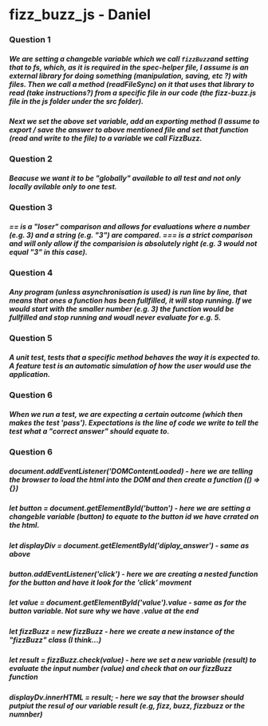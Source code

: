 # fizz_buzz_js - Daniel

### Question 1

##### We are setting a changeble variable which we call `fizzBuzz`and setting that to fs, which, as it is required in the spec-helper file, I assume is an external library for doing something (manipulation, saving, etc ?) with files. Then we call a method (readFileSync) on it that uses that library to read (take instructions?) from a specific file in our code (the fizz-buzz.js file in the js folder under the src folder).

##### Next we set the above set variable, add an exporting method (I assume to export / save the answer to above mentioned file and set that function (read and write to the file) to a variable we call FizzBuzz. 


### Question 2

##### Beacuse we want it to be "globally" available to all test and not only locally avilable only to one test. 


### Question 3

##### == is a "loser" comparison and allows for evaluations where a number (e.g. 3) and  a string (e.g. "3") are compared. === is a strict comparison and will only allow if the comparision is absolutely right (e.g. 3 would not equal "3" in this case).


### Question 4

##### Any program (unless asynchronisation is used) is run line by line, that means that ones a function has been fullfilled, it will stop running. If we would start with the smaller number (e.g. 3) the function would be fullfilled and stop running and woudl never evaluate for e.g. 5. 


### Question 5

##### A unit test, tests that a specific method behaves the way it is expected to. A feature test is an automatic simulation of how the user would use the application.


### Question 6

##### When we run a test, we are expecting a certain outcome (which then makes the test 'pass'). Expectations is the line of code we write to tell the test what a "correct answer" should equate to. 

### Question 6

##### document.addEventListener('DOMContentLoaded) - here we are telling the browser to load the html into the DOM and then create a function (() => {})
##### let button = document.getElementById('button') - here we are setting a changeble variable (button) to equate to the button id we have crrated on the html. 
##### let displayDiv = document.getElementById('diplay_answer') - same as above
##### button.addEventListener('click') - here we are creating a nested function for the button and have it look for the 'click' movment
##### let value = document.getElementById('value').value - same as for the button variable. Not sure why we have .value at the end
##### let fizzBuzz = new fizzBuzz - here we create a new instance of the "fizzBuzz" class (I think...)
##### let result = fizzBuzz.check(value) - here we set a new variable (result) to evaluate the input number (value) and check that on our fizzBuzz function 
##### displayDv.innerHTML = result; - here we say that the browser should putpiut the resul of our variable result (e.g, fizz, buzz, fizzbuzz or the numnber) 